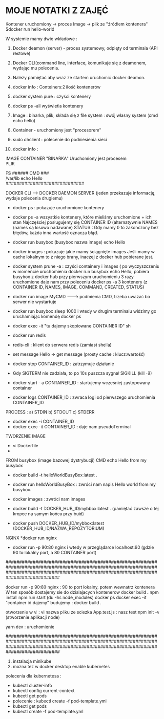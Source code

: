 # MOJE NOTATKI Z ZAJĘĆ

Kontener uruchomiony -> proces
Image -> plik ze "źródłem kontenera"
$docker run hello-world

W systemie mamy dwie wkładowe : 
1. Docker deamon (server) - proces systemowy, odpięty od terminala (API restowe)
2. Docker CLI(command line, interface, komunikuje się z deamonem, wydając mu polecenia. 
3. Należy pamiętać aby wraz ze startem uruchomić docker deamon.
4. docker info : Conteiners:2 ilość kontenerów
5. docker system pure : czyści kontenery
6. docker ps -all wyświetla kontenery
7. Image : binarka, plik, składa się z file system : swój własny system (cmd echo hello)
8. Container - uruchomiony jest "procesorem"
9. sudo dhclient : polecenie do podniesienia sieci





1. docker info : 

IMAGE                          CONTAINER
"BINARKA"                      Uruchomiony jest procesem     
PLIK

 FS   ######   CMD   ###   </br>
   /var/lib    echo Hello   </br>
#############################   
   
   
   DOCKER CLI --> DOCKER DAEMON SERVER (jeden przekazuje informację, wydaje polecenia drugiemu)
   
   
   * docker ps : pokazuje uruchomione kontenery 
   * docker ps -a  wszystkie kontenery, które mieliśmy uruchomione + ich stan 
   Najczęściej posługujemy się CONTAINER ID (alternatywnie NAMES (names są losowo nadawane)
   STATUS : Gdy mamy 0 to zakończony bez błędów, każda inna wartość oznacza błąd. 
   
   * docker run busybox (busybox nazwa image) echo Hello
   * docker images : pokazuje jakie mamy ściągnięte images 
   Jeśli mamy w cache lokalnym to z niego brany, inaczej z docker hub pobierane jest.
   * docker system prune -a : czyści containery i images ( po wyczyszczeniu w momencie uruchomienia docker run busybox echo Hello, pobiera busybox z docker hub przy pierwszym uruchomieniu 
   3 razy uruchomione daje nam przy poleceniu docker ps -a 3 kontenery (z CONTAINER ID, NAMES, IMAGE, COMMAND, CREATED, STATUS)
   
   * docker run image MyCMD ---> podmienia CMD, trzeba uważać bo serwer nie wystartuje 
   * docker run busybox sleep 1000 
   i wtedy w drugim terminalu widzimy go uruchamiając komendę docker ps 
   
   * docker exec -it "tu dajemy skopiowane CONTAINER ID" sh   
   * docker run redis 
   * redis-cli : klient do serwera redis (zamiast shella) 
   * set message Hello  -> get message (prosty cache : klucz:wartość) 
   * docker stop CONTAINER_ID : zatrzymuje działanie 
   * Gdy SIGTERM nie zadziała, to po 10s puszcza sygnał SIGKILL (kill -9)
   * docker start - a CONTAINER_ID : startujemy wcześniej zastopowany container
   * docker logs CONTAINER_ID : zwraca logi od pierwszego uruchomienia CONTAINER_ID
   
PROCESS : 
a) STDIN
b) STDOUT
c) STDERR

* docker exec -i CONTAINER_ID
* docker exec -it CONTAINER_ID : daje nam pseudoTerminal 


TWORZENIE IMAGE 

* vi Dockerfile
* 
FROM busybox (image bazowej dystrybucji)
CMD echo Hello from my busybox


* docker build -t helloWorldBusyBox:latest .
* docker run helloWorldBusyBox : zwróci nam napis Hello world from my busybox.
* docker images : zwróci nam images 


* docker build -t DOCKER_HUB_ID/mybbox:latest . (pamiętać zawsze o tej kropce na samym końcu przy buid)
* docker push DOCKER_HUB_ID/mybbox:latest    (DOCKER_HUB_ID/NAZWA_REPOZYTORIUM) 


NGINX 
*docker run nginx 
* docker run -p 90:80 nginx   i wtedy w przeglądarce localhost:90  (gdzie 90 to lokalny port, a 80 CONTAINER port) 


############################################################################################################################################################################################

docker run -p 90:80 nginx : 90 to port lokalny, potem wewnatrz kontenera
W ten sposób dostajemy sie do dzialajacych kontenerow 
docker build .
 npm install
 npm run start
(du -hs node_modules)
docker ps
docker exec -it "container id dajemy"
budujemy : docker build .

 otworzenie w vi : vi nazwa pliku ze sciezka
 App.test.js : nasz test 
npm init -v (stworzenie aplikacji node)

yarn dev : uruchomienie 

############################################################################################################################################################################################

1. instalacja minikube
2. mozna tez w docker desktop enable kubernetes


polecenia dla kubernetesa :

* kubectl cluster-info
* kubectl config current-context 
* kubectl get pods 
* polecenie : kubectl create -f pod-template.yml
* kubectl get pods
* kubectl create -f pod-template.yml
